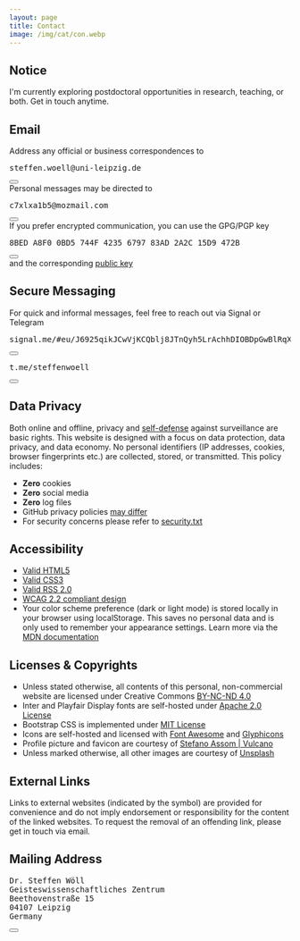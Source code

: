 ```yaml
---
layout: page
title: Contact
image: /img/cat/con.webp
---
```


<h2>Notice</h2>
<div class="box-note m60">
<i class="fas fa-thumbtack icon-inline icon-accent" role="presentation"></i>I'm currently exploring postdoctoral opportunities in research, teaching, or both. Get in touch anytime.
</div>

<h2>Email</h2>

<div class="box-success">
Address any official or business correspondences to 
<div class="copy-container">
  <pre><i class="fas fa-envelope icon-inline" role="presentation"></i>steffen.woell@uni-leipzig.de</pre>
  <button class="copy-btn" data-code="steffen.woell@uni-leipzig.de" title="Copy to clipboard">
    <i class="fas fa-copy"></i>
  </button>
</div>
Personal messages may be directed to 
<div class="copy-container">
  <pre><i class="fas fa-envelope icon-inline" role="presentation"></i>c7xlxa1b5@mozmail.com</pre>
  <button class="copy-btn" data-code="c7xlxa1b5@mozmail.com" title="Copy to clipboard">
    <i class="fas fa-copy"></i>
  </button>
</div>
</div>

<div class="box-note m60">
  If you prefer encrypted communication, you can use the GPG/PGP key 
  <div class="copy-container">
    <pre><i class="fas fa-fingerprint icon-inline" role="presentation"></i>8BED A8F0 0BD5 744F 4235 6797 83AD 2A2C 15D9 472B</pre>
    <button class="copy-btn" data-code="8BED A8F0 0BD5 744F 4235 6797 83AD 2A2C 15D9 472B" title="Copy to clipboard">
      <i class="fas fa-copy"></i>
    </button>
  </div>
  and the corresponding <a href="/doc/keys/steffenwoell_pgp_public_key.asc">public key<i class="fas fa-link" role="presentation"></i></a>
</div>

<h2>Secure Messaging</h2>
<div class="box-note m60">
  For quick and informal messages, feel free to reach out via Signal or Telegram
  <div class="copy-container" style="margin-top: 1em;">
    <pre><i class="fas fa-comment-dots icon-inline" role="presentation"></i>signal.me/#eu/J6925qikJCwVjKCQblj8JTnQyh5LrAchhDIOBDpGwBlRqX1mnpJOkqEIPe6oXkmF</pre>
    <button class="copy-btn" data-code="signal.me/#eu/J6925qikJCwVjKCQblj8JTnQyh5LrAchhDIOBDpGwBlRqX1mnpJOkqEIPe6oXkmF" title="Copy to clipboard">
      <i class="fas fa-copy"></i>
    </button>
  </div>
  <div class="copy-container" style="margin-top: 1em;">
    <pre><i class="fab fa-telegram-plane icon-inline" role="presentation"></i>t.me/steffenwoell</pre>
    <button class="copy-btn" data-code="t.me/steffenwoell" title="Copy to clipboard">
      <i class="fas fa-copy"></i>
    </button>
  </div>
</div>

<h2>Data Privacy</h2>
<div class="box-success m60">
Both online and offline, privacy and <a href="https://ssd.eff.org/">self-defense<i class="fas fa-external-link-alt" role="presentation"></i></a> against surveillance are basic rights. This website is designed with a focus on data protection, data privacy, and data economy. No personal identifiers (IP addresses, cookies, browser fingerprints etc.) are collected, stored, or transmitted. This policy includes:
  <ul class="fa-ul">
    <li><span class="fa-li"><i class="fas fa-cookie-bite" role="presentation"></i></span><b>Zero</b> cookies</li>
    <li><span class="fa-li"><i class="fas fa-thumbs-down" role="presentation"></i></span><b>Zero</b> social media</li>
    <li><span class="fa-li"><i class="fas fa-burn" role="presentation"></i></span><b>Zero</b> log files</li>
    <li><span class="fa-li"><i class="fab fa-github-alt" role="presentation"></i></span>GitHub  privacy policies <a href="https://docs.github.com/en/site-policy/privacy-policies/github-privacy-statement">may differ<i class="fas fa-external-link-alt" role="presentation"></i></a></li>
    <li><span class="fa-li"><i class="fas fa-user-shield" role="presentation"></i></span>For security concerns please refer to <a href="/well-known/security.txt">security.txt</a><i class="fas fa-link" role="presentation"></i></li>
  </ul>
</div>

<h2>Accessibility</h2>
<div class="box-success m60">
  <ul class="fa-ul">
    <li><span class="fa-li"><i class="fab fa-html5" role="presentation"></i></span><a href="https://validator.w3.org/nu/?doc=https%3A%2F%2Fsteffenwoell.github.io%2F">Valid <span class="pre-inline">HTML5</span><i class="fas fa-external-link-alt" role="presentation"></i></a></li>
    <li><span class="fa-li"><i class="fab fa-css3-alt" role="presentation"></i></span><a href="https://jigsaw.w3.org/css-validator/validator?uri=https%3A%2F%2Fsteffenwoell.github.io">Valid <span class="pre-inline">CSS3</span><i class="fas fa-external-link-alt" role="presentation"></i></a></li>
    <li><span class="fa-li"><i class="fas fa-rss-square" role="presentation"></i></span><a href="http://www.rssboard.org/rss-validator/check.cgi?url=https%3A//steffenwoell.github.io/feed.xml">Valid <span class="pre-inline">RSS 2.0</span><i class="fas fa-external-link-alt" role="presentation"></i></a></li>
    <li><span class="fa-li"><i class="fas fa-universal-access" role="presentation"></i></span><a href="https://wave.webaim.org/report#/https://steffenwoell.github.io/"><span class="pre-inline">WCAG 2.2</span> compliant design<i class="fas fa-external-link-alt" role="presentation"></i></a></li>
    <li><span class="fa-li"><i class="fas fa-info-circle" role="presentation"></i></span>Your color scheme preference (dark or light mode) is stored locally in your browser using <span class="pre-inline">localStorage</span>. This saves no personal data and is only used to remember your appearance settings. Learn more via the <a href="https://developer.mozilla.org/en-US/docs/Web/API/Window/localStorage">MDN documentation<i class="fas fa-external-link-alt" role="presentation"></i></a></li>
  </ul>
</div>

<h2>Licenses & Copyrights</h2>
<div class="box-note m60">
<ul class="list-copy" role="list">
<li>Unless stated otherwise, all contents of this personal, non-commercial website are licensed under Creative Commons <a rel="license" href="/doc/legal/CC-LICENSE.txt">BY-NC-ND 4.0<i class="fas fa-file" role="presentation"></i></a></li>
<li><span class="pre-inline">Inter</span> and <span class="pre-inline">Playfair Display</span> fonts are self-hosted under <a rel="license" href="/doc/legal/APACHE-LICENSE.txt">Apache 2.0 License<i class="fas fa-file" role="presentation"></i></a></li>
<li><span class="pre-inline">Bootstrap CSS</span> is implemented under <a rel="license" href="/doc/legal/MIT-LICENSE.txt">MIT License<i class="fas fa-file" role="presentation"></i></a></li>
<li>Icons are self-hosted and licensed with <a rel="license" href="/doc/legal/FA-LICENSE.txt">Font Awesome<i class="fas fa-file" role="presentation"></i></a> and <a rel="license" href="https://glyphicons.com/license/">Glyphicons<i class="fas fa-external-link-alt" role="presentation"></i></a></li>
<li>Profile picture and favicon are courtesy of <a href="https://savee.it/vulcano/">Stefano Assom | Vulcano<i class="fas fa-external-link-alt" role="presentation"></i></a></li>
<li>Unless marked otherwise, all other images are courtesy of <a rel="license" href="https://unsplash.com/license">Unsplash<i class="fas fa-external-link-alt" role="presentation"></i></a></li>
</ul>
</div>

<h2>External Links</h2>
<div class="box-note m60">
<i class="fas fa-network-wired icon-inline" role="presentation"></i>Links to external websites (indicated by the<i class="fas fa-external-link-alt" role="presentation"></i> symbol) are provided for convenience and do not imply endorsement or responsibility for the content of the linked websites. To request the removal of an offending link, please get in touch via email.
</div>

<h2>Mailing Address</h2>
<div class="box-note m100 copy-container">
<pre>Dr. Steffen Wöll
Geisteswissenschaftliches Zentrum
Beethovenstraße 15
04107 Leipzig
Germany</pre>
  <button class="copy-btn" data-code="Dr. Steffen Wöll
Geisteswissenschaftliches Zentrum
Beethovenstraße 15
04107 Leipzig
Germany" title="Copy to clipboard">
    <i class="fas fa-copy"></i>
  </button>
</div>
